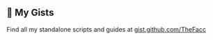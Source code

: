 ## 📄 My Gists  
Find all my standalone scripts and guides at [gist.github.com/TheFacc](https://gist.github.com/TheFacc)
